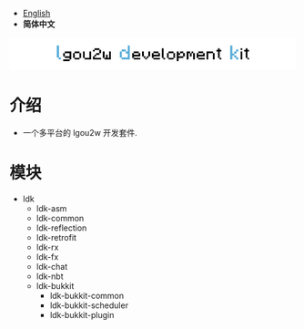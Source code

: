 - [English](README.md)
- **简体中文**

<p align="center">
<img src="images/ldk-logo.jpg" alt="ldk" />
</p>

# 介绍
* 一个多平台的 lgou2w 开发套件.

# 模块

* ldk
    * ldk-asm
    * ldk-common
    * ldk-reflection
    * ldk-retrofit
    * ldk-rx
    * ldk-fx
    * ldk-chat
    * ldk-nbt
    * ldk-bukkit
        * ldk-bukkit-common
        * ldk-bukkit-scheduler
        * ldk-bukkit-plugin
